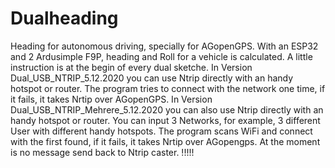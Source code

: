 # Dualheading
Heading for autonomous driving, specially for AGopenGPS. 
With an ESP32 and 2 Ardusimple F9P, heading and Roll for a vehicle is calculated. 
A little instruction is at the begin of every dual sketche. 
In Version Dual_USB_NTRIP_5.12.2020 you can use Ntrip directly with an handy hotspot or router.
The program tries to connect with the network one time, if it fails, it takes Nrtip over AGopenGPS.
In Version Dual_USB_NTRIP_Mehrere_5.12.2020 you can also use Ntrip directly with an handy hotspot or router.
You can input 3 Networks, for example, 3 different User with different handy hotspots.
The program scans WiFi and connect with the first found, if it fails, it takes Nrtip over AGopengps.
At the moment is no message send back to Ntrip caster. !!!!!

